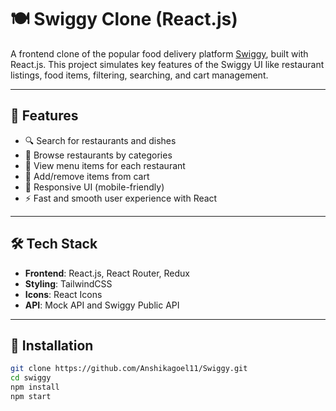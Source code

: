 # 🍽️ Swiggy Clone (React.js)

A frontend clone of the popular food delivery platform [Swiggy](https://www.swiggy.com), built with React.js. This project simulates key features of the Swiggy UI like restaurant listings, food items, filtering, searching, and cart management.

---

## 🚀 Features

- 🔍 Search for restaurants and dishes
- 🏪 Browse restaurants by categories
- 🍔 View menu items for each restaurant
- 🛒 Add/remove items from cart
- 📱 Responsive UI (mobile-friendly)
- ⚡ Fast and smooth user experience with React

---

## 🛠️ Tech Stack

- **Frontend**: React.js, React Router, Redux
- **Styling**:  TailwindCSS 
- **Icons**: React Icons
- **API**: Mock API and Swiggy Public API 

---

## 🔧 Installation

```bash
git clone https://github.com/Anshikagoel11/Swiggy.git
cd swiggy
npm install
npm start

